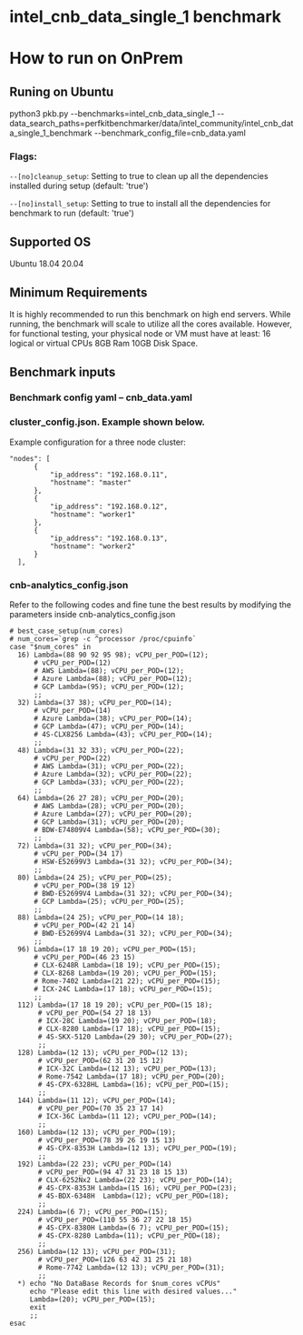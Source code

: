 # intel_cnb_data_single_1 benchmark

# How to run on OnPrem
## Runing on Ubuntu
   python3 pkb.py --benchmarks=intel_cnb_data_single_1 --data_search_paths=perfkitbenchmarker/data/intel_community/intel_cnb_data_single_1_benchmark --benchmark_config_file=cnb_data.yaml

### Flags:

`--[no]cleanup_setup`: Setting to true to clean up all the dependencies installed during setup
    (default: 'true')

`--[no]install_setup`: Setting to true to install all the dependencies for benchmark to run
    (default: 'true')

## Supported OS
  Ubuntu 18.04 20.04

## Minimum Requirements
   It is highly recommended to run this benchmark on high end servers. While running, the benchmark will scale to utilize all the cores available. However, for functional testing, your physical node or VM must have at least:
	16 logical or virtual CPUs
	8GB Ram
	10GB Disk Space.

## Benchmark inputs
### Benchmark config yaml – cnb_data.yaml

### cluster_config.json. Example shown below.
Example configuration for a three node cluster:
  ```
 "nodes": [
        {
            "ip_address": "192.168.0.11",
            "hostname": "master"
        },
        {
            "ip_address": "192.168.0.12",
            "hostname": "worker1"
        },
        {
            "ip_address": "192.168.0.13",
            "hostname": "worker2"
        }
    ],
  ```

### cnb-analytics_config.json
Refer to the following codes and fine tune the best results by modifying the parameters inside cnb-analytics_config.json

```
# best_case_setup(num_cores)
# num_cores=`grep -c ^processor /proc/cpuinfo`
case "$num_cores" in
  16) Lambda=(88 90 92 95 98); vCPU_per_POD=(12);
      # vCPU_per_POD=(12)
      # AWS Lambda=(88); vCPU_per_POD=(12);
      # Azure Lambda=(88); vCPU_per_POD=(12);
      # GCP Lambda=(95); vCPU_per_POD=(12);
      ;;
  32) Lambda=(37 38); vCPU_per_POD=(14);
      # vCPU_per_POD=(14)
      # Azure Lambda=(38); vCPU_per_POD=(14);
      # GCP Lambda=(47); vCPU_per_POD=(14);
      # 4S-CLX8256 Lambda=(43); vCPU_per_POD=(14);
      ;;
  48) Lambda=(31 32 33); vCPU_per_POD=(22);
      # vCPU_per_POD=(22)
      # AWS Lambda=(31); vCPU_per_POD=(22);
      # Azure Lambda=(32); vCPU_per_POD=(22);
      # GCP Lambda=(33); vCPU_per_POD=(22);
      ;;
  64) Lambda=(26 27 28); vCPU_per_POD=(20);
      # AWS Lambda=(28); vCPU_per_POD=(20);
      # Azure Lambda=(27); vCPU_per_POD=(20);
      # GCP Lambda=(31); vCPU_per_POD=(20);
      # BDW-E74809V4 Lambda=(58); vCPU_per_POD=(30);
      ;;
  72) Lambda=(31 32); vCPU_per_POD=(34);
      # vCPU_per_POD=(34 17)
      # HSW-E52699V3 Lambda=(31 32); vCPU_per_POD=(34);
      ;;
  80) Lambda=(24 25); vCPU_per_POD=(25);
      # vCPU_per_POD=(38 19 12)
      # BWD-E52699V4 Lambda=(31 32); vCPU_per_POD=(34);
      # GCP Lambda=(25); vCPU_per_POD=(25);
      ;;
  88) Lambda=(24 25); vCPU_per_POD=(14 18);
      # vCPU_per_POD=(42 21 14)
      # BWD-E52699V4 Lambda=(31 32); vCPU_per_POD=(34);
      ;;
  96) Lambda=(17 18 19 20); vCPU_per_POD=(15);
      # vCPU_per_POD=(46 23 15)
      # CLX-6248R Lambda=(18 19); vCPU_per_POD=(15);
      # CLX-8268 Lambda=(19 20); vCPU_per_POD=(15);
      # Rome-7402 Lambda=(21 22); vCPU_per_POD=(15);
      # ICX-24C Lambda=(17 18); vCPU_per_POD=(15);
      ;;
  112) Lambda=(17 18 19 20); vCPU_per_POD=(15 18);
       # vCPU_per_POD=(54 27 18 13)
       # ICX-28C Lambda=(19 20); vCPU_per_POD=(18);
       # CLX-8280 Lambda=(17 18); vCPU_per_POD=(15);
       # 4S-SKX-5120 Lambda=(29 30); vCPU_per_POD=(27);
       ;;
  128) Lambda=(12 13); vCPU_per_POD=(12 13);
       # vCPU_per_POD=(62 31 20 15 12)
       # ICX-32C Lambda=(12 13); vCPU_per_POD=(13);
       # Rome-7542 Lambda=(17 18); vCPU_per_POD=(20);
       # 4S-CPX-6328HL Lambda=(16); vCPU_per_POD=(15);
       ;;
  144) Lambda=(11 12); vCPU_per_POD=(14);
       # vCPU_per_POD=(70 35 23 17 14)
       # ICX-36C Lambda=(11 12); vCPU_per_POD=(14);
       ;;
  160) Lambda=(12 13); vCPU_per_POD=(19);
       # vCPU_per_POD=(78 39 26 19 15 13)
       # 4S-CPX-8353H Lambda=(12 13); vCPU_per_POD=(19);
       ;;
  192) Lambda=(22 23); vCPU_per_POD=(14)
       # vCPU_per_POD=(94 47 31 23 18 15 13)
       # CLX-6252Nx2 Lambda=(22 23); vCPU_per_POD=(14);
       # 4S-CPX-8353H Lambda=(15 16); vCPU_per_POD=(23);
       # 4S-BDX-6348H  Lambda=(12); vCPU_per_POD=(18);
       ;;
  224) Lambda=(6 7); vCPU_per_POD=(15);
       # vCPU_per_POD=(110 55 36 27 22 18 15)
       # 4S-CPX-8380H Lambda=(6 7); vCPU_per_POD=(15);
       # 4S-CPX-8280 Lambda=(11); vCPU_per_POD=(18);
       ;;
  256) Lambda=(12 13); vCPU_per_POD=(31);
       # vCPU_per_POD=(126 63 42 31 25 21 18)
       # Rome-7742 Lambda=(12 13); vCPU_per_POD=(31);
       ;;
  *) echo "No DataBase Records for $num_cores vCPUs"
     echo "Please edit this line with desired values..."
     Lambda=(20); vCPU_per_POD=(15);
     exit
     ;;
esac
```
